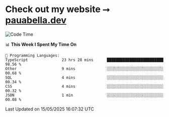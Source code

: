 # Check out my website ⭢ [pauabella.dev](https://pauabella.dev)

<!--START_SECTION:waka-->
![Code Time](http://img.shields.io/badge/Code%20Time-4%2C432%20hrs%2051%20mins-blue)

📊 **This Week I Spent My Time On** 

```text
💬 Programming Languages: 
TypeScript               23 hrs 28 mins      █████████████████████████   98.56 % 
Other                    9 mins              ░░░░░░░░░░░░░░░░░░░░░░░░░   00.68 % 
SQL                      4 mins              ░░░░░░░░░░░░░░░░░░░░░░░░░   00.34 % 
CSS                      4 mins              ░░░░░░░░░░░░░░░░░░░░░░░░░   00.32 % 
JSON                     1 min               ░░░░░░░░░░░░░░░░░░░░░░░░░   00.08 % 
```


 Last Updated on 15/05/2025 16:07:32 UTC
<!--END_SECTION:waka-->
